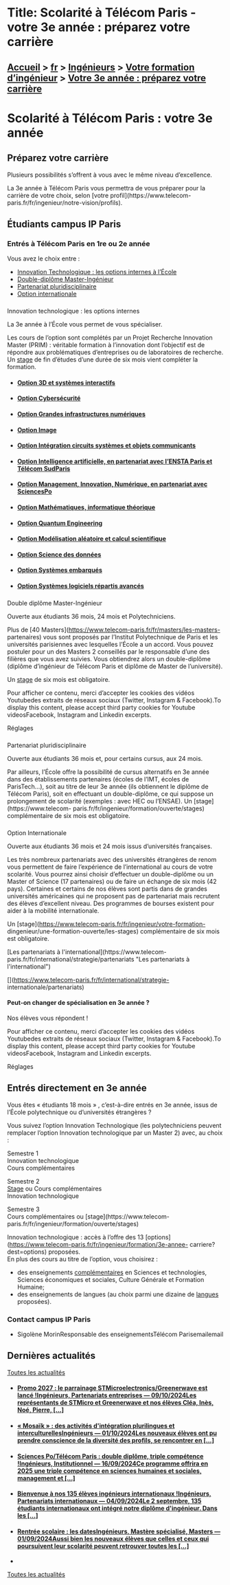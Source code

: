 # Title: Scolarité à Télécom Paris - votre 3e année : préparez votre carrière

## [Accueil](https://www.telecom-paris.fr "https://www.telecom-paris.fr") > [fr](https://www.telecom-paris.fr/fr "fr") > [Ingénieurs](https://www.telecom-paris.fr/fr/ingenieur "Ingénieurs") > [Votre formation d’ingénieur](https://www.telecom-paris.fr/fr/ingenieur/formation "Votre formation d’ingénieur") > [Votre 3e année : préparez votre carrière](https://www.telecom-paris.fr/fr/ingenieur/formation/3e-annee-carriere)

[](https://www.telecom-paris.fr/fr/accueil)

# Scolarité à Télécom Paris : votre 3e année

## Préparez votre carrière

Plusieurs possibilités s’offrent à vous avec le même niveau d’excellence.

La 3e année à Télécom Paris vous permettra de vous préparer pour la carrière
de votre choix, selon [votre profil](https://www.telecom-
paris.fr/fr/ingenieur/notre-vision/profils).

## Étudiants campus IP Paris

### Entrés à Télécom Paris en 1re ou 2e année

Vous avez le choix entre :

  * [Innovation Technologique : les options internes à l’École](https://www.telecom-paris.fr/fr/ingenieur/formation/3e-annee-carriere?dest=option)
  * [Double-diplôme Master-Ingénieur](https://www.telecom-paris.fr/fr/ingenieur/formation/3e-annee-carriere?dest=double-diplome)
  * [Partenariat pluridisciplinaire](https://www.telecom-paris.fr/fr/ingenieur/formation/3e-annee-carriere?dest=pluridisciplinaire)
  * [Option internationale](https://www.telecom-paris.fr/fr/ingenieur/formation/3e-annee-carriere?dest=internationale)

###

Innovation technologique : les options internes

La 3e année à l’École vous permet de vous spécialiser.

Les cours de l’option sont complétés par un Projet Recherche Innovation Master
(PRIM) : véritable formation à l’innovation dont l’objectif est de répondre
aux problématiques d’entreprises ou de laboratoires de recherche. Un
[stage](https://www.telecom-paris.fr/fr/ingenieur/formation/ouverte/stages) de
fin d’études d’une durée de six mois vient compléter la formation.

  * #### [Option 3D et systèmes interactifs](https://www.telecom-paris.fr/fr/ingenieur/formation/3e-annee-carriere/3d-systemes-interactifs " Option 3D et systèmes interactifs")
  * #### [Option Cybersécurité](https://www.telecom-paris.fr/fr/ingenieur/formation/3e-annee-carriere/cybersecurite " Option Cybersécurité")
  * #### [Option Grandes infrastructures numériques](https://www.telecom-paris.fr/fr/ingenieur/formation/3e-annee-carriere/grandes-infrastructures-numeriques " Option Grandes infrastructures numériques")
  * #### [Option Image](https://www.telecom-paris.fr/fr/ingenieur/formation/3e-annee-carriere/image " Option Image")
  * #### [Option Intégration circuits systèmes et objets communicants](https://www.telecom-paris.fr/fr/ingenieur/formation/3e-annee-carriere/integration-circuits-systemes-objets-communicants " Option Intégration circuits systèmes et objets communicants")
  * #### [Option Intelligence artificielle, en partenariat avec l’ENSTA Paris et Télécom SudParis](https://www.telecom-paris.fr/fr/ingenieur/formation/3e-annee-carriere/intelligence-artificielle " Option Intelligence artificielle, en partenariat avec l’ENSTA Paris et Télécom SudParis")
  * #### [Option Management, Innovation, Numérique, en partenariat avec SciencesPo](https://www.telecom-paris.fr/fr/ingenieur/formation/3e-annee-carriere/management-innovation-numerique " Option Management, Innovation, Numérique, en partenariat avec SciencesPo")
  * #### [Option Mathématiques, informatique théorique](https://www.telecom-paris.fr/fr/ingenieur/formation/3e-annee-carriere/mathematiques-informatique-theorique " Option Mathématiques, informatique théorique")
  * #### [Option Quantum Engineering](https://www.telecom-paris.fr/fr/ingenieur/formation/3e-annee-carriere/quantum-engineering " Option Quantum Engineering")
  * #### [Option Modélisation aléatoire et calcul scientifique](https://www.telecom-paris.fr/fr/ingenieur/formation/3e-annee-carriere/modelisation-aleatoire-calcul-scientifique " Option Modélisation aléatoire et calcul scientifique")
  * #### [Option Science des données](https://www.telecom-paris.fr/fr/ingenieur/formation/3e-annee-carriere/science-donnees " Option Science des données")
  * #### [Option Systèmes embarqués](https://www.telecom-paris.fr/fr/ingenieur/formation/3e-annee-carriere/systemes-embarques " Option Systèmes embarqués")
  * #### [Option Systèmes logiciels répartis avancés](https://www.telecom-paris.fr/fr/ingenieur/formation/3e-annee-carriere/systemes-logiciels-repartis-avances " Option Systèmes logiciels répartis avancés")

###

Double diplôme Master-Ingénieur

Ouverte aux étudiants 36 mois, 24 mois et Polytechniciens.

Plus de [40 Masters](https://www.telecom-paris.fr/fr/masters/les-masters-
partenaires) vous sont proposés par l’Institut Polytechnique de Paris et les
universités parisiennes avec lesquelles l’École a un accord. Vous pouvez
postuler pour un des Masters 2 conseillés par le responsable d’une des
filières que vous avez suivies. Vous obtiendrez alors un double-diplôme
(diplôme d’ingénieur de Télécom Paris et diplôme de Master de l’université).

Un [stage](https://www.telecom-paris.fr/fr/ingenieur/formation/ouverte/stages)
de six mois est obligatoire.

[](https://www.telecom-paris.fr/fr/masters/les-masters-partenaires)

Pour afficher ce contenu, merci d’accepter les cookies des vidéos Youtubedes
extraits de réseaux sociaux (Twitter, Instagram & Facebook).To display this
content, please accept third party cookies for Youtube videosFacebook,
Instagram and Linkedin excerpts.

Réglages

###

Partenariat pluridisciplinaire

Ouverte aux étudiants 36 mois et, pour certains cursus, aux 24 mois.

Par ailleurs, l’École offre la possibilité de cursus alternatifs en 3e année
dans des établissements partenaires (écoles de l’IMT, écoles de ParisTech…),
soit au titre de leur 3e année (ils obtiennent le diplôme de Télécom Paris),
soit en effectuant un double-diplôme, ce qui suppose un prolongement de
scolarité (exemples : avec HEC ou l’ENSAE). Un [stage](https://www.telecom-
paris.fr/fr/ingenieur/formation/ouverte/stages) complémentaire de six mois est
obligatoire.

###

Option Internationale

Ouverte aux étudiants 36 mois et 24 mois issus d’universités françaises.

Les très nombreux partenariats avec des universités étrangères de renom vous
permettent de faire l’expérience de l’international au cours de votre
scolarité. Vous pourrez ainsi choisir d’effectuer un double-diplôme ou un
Master of Science (17 partenaires) ou de faire un échange de six mois (42
pays). Certaines et certains de nos élèves sont partis dans de grandes
universités américaines qui ne proposent pas de partenariat mais recrutent des
élèves d’excellent niveau. Des programmes de bourses existent pour aider à la
mobilité internationale.

Un [stage](https://www.telecom-paris.fr/fr/ingenieur/votre-formation-
dingenieur/une-formation-ouverte/les-stages) complémentaire de six mois est
obligatoire.

[Les partenariats à l'international](https://www.telecom-
paris.fr/fr/international/strategie/partenariats "Les partenariats à
l'international")

[](https://www.telecom-paris.fr/fr/international/strategie-
internationale/partenariats)

#### Peut-on changer de spécialisation en 3e année ?

Nos élèves vous répondent !

Pour afficher ce contenu, merci d’accepter les cookies des vidéos Youtubedes
extraits de réseaux sociaux (Twitter, Instagram & Facebook).To display this
content, please accept third party cookies for Youtube videosFacebook,
Instagram and Linkedin excerpts.

Réglages

## Entrés directement en 3e année

Vous êtes « étudiants 18 mois » , c’est-à-dire entrés en 3e année, issus de
l’École polytechnique ou d’universités étrangères ?

Vous suivez l’option Innovation Technologique (les polytechniciens peuvent
remplacer l’option Innovation technologique par un Master 2) avec, au choix :

Semestre 1  
Innovation technologique  
Cours complémentaires

Semestre 2  
[Stage](https://www.telecom-paris.fr/fr/ingenieur/formation/ouverte/stages) ou
Cours complémentaires  
Innovation technologique

Semestre 3  
Cours complémentaires ou [stage](https://www.telecom-
paris.fr/fr/ingenieur/formation/ouverte/stages)

Innovation technologique : accès à l’offre des 13
[options](https://www.telecom-paris.fr/fr/ingenieur/formation/3e-annee-
carriere?dest=options) proposées.  
En plus des cours au titre de l’option, vous choisirez :

  * des enseignements [complémentaires](https://www.telecom-paris.fr/fr/ingenieur/formation/2e-annee-orientation) en Sciences et technologies, Sciences économiques et sociales, Culture Générale et Formation Humaine;
  * des enseignements de langues (au choix parmi une dizaine de [langues](https://www.telecom-paris.fr/fr/ingenieur/formation/langues-cultures) proposées).

### Contact campus IP Paris

  * Sigolène MorinResponsable des enseignementsTélécom Parisemailemail

## Dernières actualités

[Toutes les actualités](https://www.telecom-paris.fr/news/newsroom "Toutes les
actualités")

  * #### [Promo 2027 : le parrainage STMicroelectronics/Greenerwave est lancé !Ingénieurs, Partenariats entreprises — 09/10/2024Les représentants de STMicro et Greenerwave et nos élèves Cléa, Inès, Noé, Pierre, [...]](https://www.telecom-paris.fr/parrainage-stmicroelectronics-greenerwave-promo-2027 "Promo 2027 : le parrainage STMicroelectronics/Greenerwave est lancé !")
  * #### [« Mosaïk » : des activités d'intégration plurilingues et interculturellesIngénieurs — 01/10/2024Les nouveaux élèves ont pu prendre conscience de la diversité des profils, se rencontrer en [...]](https://www.telecom-paris.fr/mosaik-integration-plurilingue-interculturelle "« Mosaïk » : des activités d'intégration plurilingues et interculturelles")
  * #### [Sciences Po/Télécom Paris : double diplôme, triple compétence !Ingénieurs, Institutionnel — 16/09/2024Ce programme offrira en 2025 une triple compétence en sciences humaines et sociales, management et [...]](https://www.telecom-paris.fr/sciences-po-double-diplome-triple-competence "Sciences Po/Télécom Paris : double diplôme, triple compétence !")
  * #### [Bienvenue à nos 135 élèves ingénieurs internationaux !Ingénieurs, Partenariats internationaux — 04/09/2024Le 2 septembre, 135 étudiants internationaux ont intégré notre diplôme d'ingénieur. Dans les [...]](https://www.telecom-paris.fr/bienvenue-135-eleves-ingenieurs-internationaux "Bienvenue à nos 135 élèves ingénieurs internationaux !")
  * #### [Rentrée scolaire : les datesIngénieurs, Mastère spécialisé, Masters — 01/09/2024Aussi bien les nouveaux élèves que celles et ceux qui poursuivent leur scolarité peuvent retrouver toutes les [...]](https://www.telecom-paris.fr/fr/div/rentree-scolaire "Rentrée scolaire : les dates")
  * 

[Toutes les actualités](https://www.telecom-paris.fr/news/newsroom "Toutes les
actualités")

